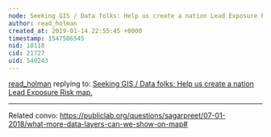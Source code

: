 ```yaml
---
node: Seeking GIS / Data folks: Help us create a nation Lead Exposure Risk map.
author: read_holman
created_at: 2019-01-14 22:55:45 +0000
timestamp: 1547506545
nid: 18118
cid: 21727
uid: 540243
---
```




[read_holman](../profile/read_holman) replying to: [Seeking GIS / Data folks: Help us create a nation Lead Exposure Risk map.](../notes/read_holman/01-14-2019/seeking-gis-data-folks-help-us-create-a-nation-lead-exposure-risk-map)

----
 Related convo: https://publiclab.org/questions/sagarpreet/07-01-2018/what-more-data-layers-can-we-show-on-map# 